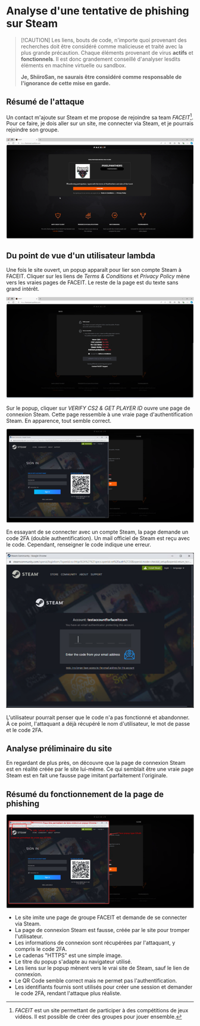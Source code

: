 # Analyse d'une tentative de phishing sur Steam

 > \[!CAUTION\]
 > Les liens, bouts de code, n'importe quoi provenant des recherches doit être considéré comme malicieuse et traité avec la plus grande précaution. Chaque éléments provenant de virus **actifs** et **fonctionnels**. Il est donc grandement conseillé d'analyser lesdits éléments en machine virtuelle ou sandbox.
 >
 > **Je, ShiiroSan, ne saurais être considéré comme responsable de l'ignorance de cette mise en garde.**

## Résumé de l'attaque

Un contact m'ajoute sur Steam et me propose de rejoindre sa team *FACEIT*[^1]. Pour ce faire, je dois aller sur un site, me connecter via Steam, et je pourrais rejoindre son groupe.

![Pasted image 20240814183118.png](https://github.com/ShiiroSan/SteamScamAnalysis/blob/master/assets/Pasted%20image%2020240814183118.png)

## Du point de vue d'un utilisateur lambda

Une fois le site ouvert, un popup apparaît pour lier son compte Steam à FACEIT. Cliquer sur les liens de *Terms & Conditions* et *Privacy Policy* mène vers les vraies pages de FACEIT. Le reste de la page est du texte sans grand intérêt.

![Pasted image 20240814182409.png](https://github.com/ShiiroSan/SteamScamAnalysis/blob/master/assets/Pasted%20image%2020240814182409.png)

Sur le popup, cliquer sur *VERIFY CS2 & GET PLAYER ID* ouvre une page de connexion Steam. Cette page ressemble à une vraie page d'authentification Steam. En apparence, tout semble correct.

![Pasted image 20240814183649.png](https://github.com/ShiiroSan/SteamScamAnalysis/blob/master/assets/Pasted%20image%2020240814183649.png)

En essayant de se connecter avec un compte Steam, la page demande un code 2FA (double authentification). Un mail officiel de Steam est reçu avec le code. Cependant, renseigner le code indique une erreur.

![Pasted image 20240814184654.png](https://github.com/ShiiroSan/SteamScamAnalysis/blob/master/assets/Pasted%20image%2020240814184654.png)

L'utilisateur pourrait penser que le code n'a pas fonctionné et abandonner. À ce point, l'attaquant a déjà récupéré le nom d'utilisateur, le mot de passe et le code 2FA.

## Analyse préliminaire du site

En regardant de plus près, on découvre que la page de connexion Steam est en réalité créée par le site lui-même. Ce qui semblait être une vraie page Steam est en fait une fausse page imitant parfaitement l'originale.

## Résumé du fonctionnement de la page de phishing

![Pasted image 20240826164125.png](https://github.com/ShiiroSan/SteamScamAnalysis/blob/master/assets/Pasted%20image%2020240826164125.png)

* Le site imite une page de groupe FACEIT et demande de se connecter via Steam.
* La page de connexion Steam est fausse, créée par le site pour tromper l'utilisateur.
* Les informations de connexion sont récupérées par l'attaquant, y compris le code 2FA.
* Le cadenas "HTTPS" est une simple image.
* Le titre du popup s'adapte au navigateur utilisé.
* Les liens sur le popup mènent vers le vrai site de Steam, sauf le lien de connexion.
* Le QR Code semble correct mais ne permet pas l'authentification.
* Les identifiants fournis sont utilisés pour créer une session et demander le code 2FA, rendant l'attaque plus réaliste.

[^1]: *FACEIT* est un site permettant de participer à des compétitions de jeux vidéos. Il est possible de créer des groupes pour jouer ensemble.